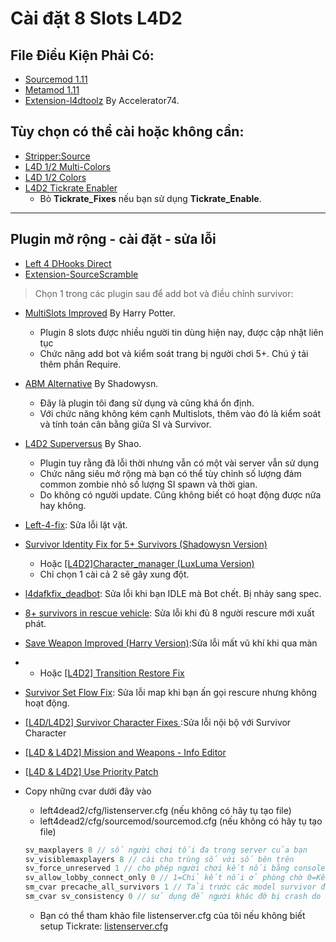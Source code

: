 # **Cài đặt 8 Slots L4D2**

## File Điều Kiện Phải Có:
* [Sourcemod 1.11](https://www.sourcemod.net/downloads.php?branch=stable)
* [Metamod 1.11](https://www.metamodsource.net/downloads.php?branch=stable)
* [Extension-l4dtoolz](https://github.com/Accelerator74/l4dtoolz/releases) By Accelerator74.

## Tùy chọn có thể cài hoặc không cần:

* [Stripper:Source](https://www.bailopan.net/stripper/snapshots/1.2/) 
* [L4D 1/2 Multi-Colors](https://github.com/fbef0102/L4D1_2-Plugins/releases/download/Multi-Colors/multicolors.zip)
* [L4D 1/2 Colors](https://drive.google.com/file/d/1lHjhDIbWa6heb4j7aCPoc6r--FOiEwuT/view?usp=sharing)
* [L4D2 Tickrate Enabler](https://github.com/accelerator74/Tickrate-Enabler/releases/download/build/Tickrate-Enabler-l4d2-def3795.zip)
	- Bỏ **Tickrate_Fixes** nếu bạn sử dụng **Tickrate_Enable**.
- - - -
## Plugin mở rộng - cài đặt - sửa lỗi
* [Left 4 DHooks Direct](https://forums.alliedmods.net/showthread.php?t=321696)
* [Extension-SourceScramble](https://github.com/nosoop/SMExt-SourceScramble/releases/download/0.7.1.1/package.zip)

> Chọn 1 trong các plugin sau để add bot và điều chỉnh survivor:
* [MultiSlots Improved](https://github.com/fbef0102/L4D1_2-Plugins/tree/master/l4dmultislots) By Harry Potter.
     - Plugin 8 slots được nhiều người tin dùng hiện nay, được cập nhật liên tục
     - Chức năng add bot và kiểm soát trang bị người chơi 5+. Chú ý tải thêm phần Require.

* [ABM Alternative](https://forums.alliedmods.net/showpost.php?p=2748953&postcount=517) By Shadowysn.
     - Đây là plugin tôi đang sử dụng và cũng khá ổn định.
     - Với chức năng không kém cạnh Multislots, thêm vào đó là kiểm soát và tính toán cân bằng giữa SI và Survivor.

* [L4D2 Superversus](https://forums.alliedmods.net/showpost.php?p=2704058&postcount=1285) By Shao.
     - Plugin tuy rằng đã lỗi thời nhưng vẫn có một vài server vẫn sử dụng
     - Chức năng siêu mở rộng mà bạn có thể tùy chỉnh số lượng đám common zombie nhỏ số lượng SI spawn và thời gian.
     - Do không có người update. Cũng không biết có hoạt động được nữa hay không.
	
* [Left-4-fix](https://github.com/LuxLuma/Left-4-fix): Sửa lỗi lặt vặt.

* [Survivor Identity Fix for 5+ Survivors (Shadowysn Version)](https://forums.alliedmods.net/showpost.php?p=2718792&postcount=36)
	- Hoặc [[L4D2]Character_manager (LuxLuma Version)](https://forums.alliedmods.net/showthread.php?t=309601)
	- Chỉ chọn 1 cài cả 2 sẽ gây xung đột.

* [l4dafkfix_deadbot](https://forums.alliedmods.net/showpost.php?p=2772050&postcount=54): Sửa lỗi khi bạn IDLE mà Bot chết. Bị nhảy sang spec.

* [8+ survivors in rescue vehicle](https://forums.alliedmods.net/showpost.php?p=2771588&postcount=53): Sửa lỗi khi đủ 8 người rescure mới xuất phát.

* [Save Weapon Improved (Harry Version)](https://forums.alliedmods.net/showpost.php?p=2757629&postcount=113):Sửa lỗi mất vũ khí khi qua màn
* * Hoặc [[L4D2] Transition Restore Fix](https://forums.alliedmods.net/showthread.php?t=336287)

* [Survivor Set Flow Fix](https://forums.alliedmods.net/showthread.php?t=339155): Sửa lỗi map khi bạn ấn gọi rescure nhưng không hoạt động.
* [[L4D/L4D2] Survivor Character Fixes ](https://forums.alliedmods.net/showthread.php?t=336328):Sửa lỗi nội bộ với Survivor Character
* [[L4D & L4D2] Mission and Weapons - Info Editor ](https://forums.alliedmods.net/showthread.php?t=310586)
* [[L4D & L4D2] Use Priority Patch ](https://forums.alliedmods.net/showthread.php?t=327511)

* Copy những cvar dưới đây vào 
    - left4dead2/cfg/listenserver.cfg (nếu không có hãy tụ tạo file)
    - left4dead2/cfg/sourcemod/sourcemod.cfg (nếu không có hãy tụ tạo file)
    ```php
    sv_maxplayers 8 // số người chơi tối đa trong server của bạn
    sv_visiblemaxplayers 8 // cài cho trùng số với số bên trên
    sv_force_unreserved 1 // cho phép người chơi kết nối bằng console
    sv_allow_lobby_connect_only 0 // 1=Chỉ kết nối ở phòng chờ 0=Kết nối ở phòng chờ và giữa game.
    sm_cvar precache_all_survivors 1 // Tải trước các model survivor để tránh crash
    sm_cvar sv_consistency 0 // sử dụng để người khác đỡ bị crash do bạn mod súng (1: Enable, 0: Disable) 
    ```
   - Bạn có thể tham khảo file listenserver.cfg của tôi nếu không biết setup Tickrate: [listenserver.cfg]()

